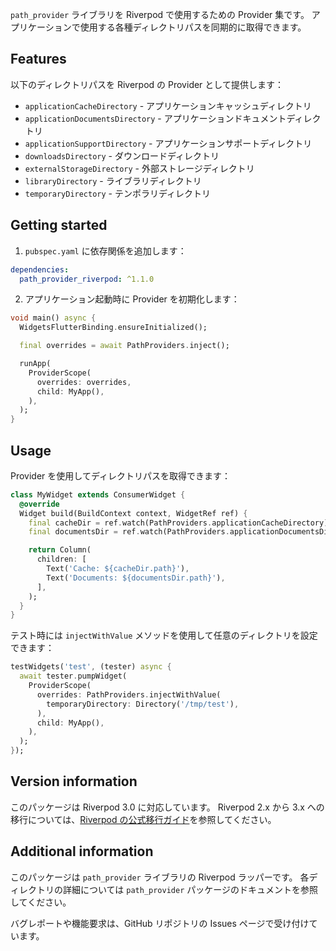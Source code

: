 `path_provider` ライブラリを Riverpod で使用するための Provider 集です。
アプリケーションで使用する各種ディレクトリパスを同期的に取得できます。

## Features

以下のディレクトリパスを Riverpod の Provider として提供します：

- `applicationCacheDirectory` - アプリケーションキャッシュディレクトリ
- `applicationDocumentsDirectory` - アプリケーションドキュメントディレクトリ
- `applicationSupportDirectory` - アプリケーションサポートディレクトリ
- `downloadsDirectory` - ダウンロードディレクトリ
- `externalStorageDirectory` - 外部ストレージディレクトリ
- `libraryDirectory` - ライブラリディレクトリ
- `temporaryDirectory` - テンポラリディレクトリ

## Getting started

1. `pubspec.yaml` に依存関係を追加します：

```yaml
dependencies:
  path_provider_riverpod: ^1.1.0
```

2. アプリケーション起動時に Provider を初期化します：

```dart
void main() async {
  WidgetsFlutterBinding.ensureInitialized();

  final overrides = await PathProviders.inject();

  runApp(
    ProviderScope(
      overrides: overrides,
      child: MyApp(),
    ),
  );
}
```

## Usage

Provider を使用してディレクトリパスを取得できます：

```dart
class MyWidget extends ConsumerWidget {
  @override
  Widget build(BuildContext context, WidgetRef ref) {
    final cacheDir = ref.watch(PathProviders.applicationCacheDirectory);
    final documentsDir = ref.watch(PathProviders.applicationDocumentsDirectory);

    return Column(
      children: [
        Text('Cache: ${cacheDir.path}'),
        Text('Documents: ${documentsDir.path}'),
      ],
    );
  }
}
```

テスト時には `injectWithValue` メソッドを使用して任意のディレクトリを設定できます：

```dart
testWidgets('test', (tester) async {
  await tester.pumpWidget(
    ProviderScope(
      overrides: PathProviders.injectWithValue(
        temporaryDirectory: Directory('/tmp/test'),
      ),
      child: MyApp(),
    ),
  );
});
```

## Version information

このパッケージは Riverpod 3.0 に対応しています。
Riverpod 2.x から 3.x への移行については、[Riverpod の公式移行ガイド](https://riverpod.dev/docs/migration/from_2_to_3)を参照してください。

## Additional information

このパッケージは `path_provider` ライブラリの Riverpod ラッパーです。
各ディレクトリの詳細については `path_provider` パッケージのドキュメントを参照してください。

バグレポートや機能要求は、GitHub リポジトリの Issues ページで受け付けています。
